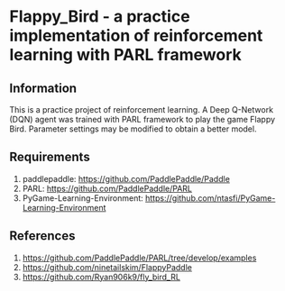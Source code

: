 # Flappy_Bird - a practice implementation of reinforcement learning with PARL framework

## Information
This is a practice project of reinforcement learning. A Deep Q-Network (DQN) agent was trained with PARL framework to play the game Flappy Bird. Parameter settings may be modified to obtain a better model.

## Requirements
1. paddlepaddle: https://github.com/PaddlePaddle/Paddle
2. PARL: https://github.com/PaddlePaddle/PARL
3. PyGame-Learning-Environment: https://github.com/ntasfi/PyGame-Learning-Environment

## References 
1. https://github.com/PaddlePaddle/PARL/tree/develop/examples
2. https://github.com/ninetailskim/FlappyPaddle
3. https://github.com/Ryan906k9/fly_bird_RL
